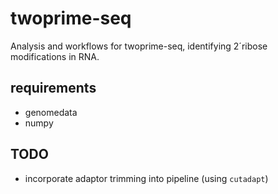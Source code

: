 # twoprime-seq

Analysis and workflows for twoprime-seq, identifying 2´ribose
modifications in RNA.

## requirements
- genomedata
- numpy

## TODO
- incorporate adaptor trimming into pipeline (using `cutadapt`)
